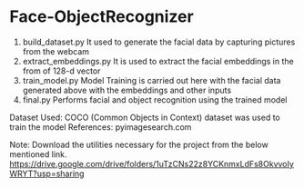 # Face-ObjectRecognizer

1. build_dataset.py 
    It used to generate the facial data by capturing pictures from the webcam
2. extract_embeddings.py 
    It is used to extract the facial embeddings in the from of 128-d vector
3. train_model.py 
    Model Training is carried out here with the facial data generated above with the embeddings and other inputs
5. final.py 
    Performs facial and object recognition using the trained model
    
Dataset Used: COCO (Common Objects in Context) dataset was used to train the model
References: pyimagesearch.com

Note: Download the utilities necessary for the project from the below mentioned link.
https://drive.google.com/drive/folders/1uTzCNs22z8YCKnmxLdFs8OkvvoIyWRYT?usp=sharing
